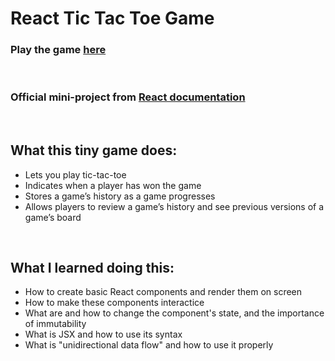 # React Tic Tac Toe Game

### Play the game [here](tic-tac-toe-ivory-two.vercel.app)
<br/>

### Official mini-project from  [React documentation](https://reactjs.org/tutorial/tutorial.html)
<br/>

## What this tiny game does: 
- Lets you play tic-tac-toe
- Indicates when a player has won the game
- Stores a game’s history as a game progresses
- Allows players to review a game’s history and see previous versions of a game’s board

<br/>

## What I learned doing this:
- How to create basic React components and render them on screen
- How to make these components interactice
- What are and how to change the component's state, and the importance of immutability
- What is JSX and how to use its syntax
- What is "unidirectional data flow" and how to use it properly  